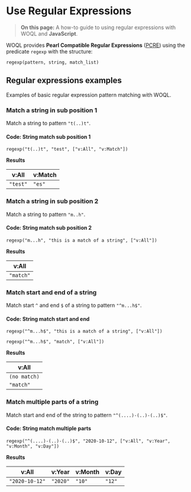 # Use Regular Expressions

> **On this page:** A how-to guide to using regular expressions with WOQL and **JavaScript**.

WOQL provides **Pearl Compatible Regular Expressions** ([PCRE](../resources/glossary.md#pcre)) using the predicate `regexp` with the structure:

```regex
regexp(pattern, string, match_list)
```

## Regular expressions examples

Examples of basic regular expression pattern matching with WOQL.

### Match a string in sub position 1

Match a string to pattern `"t(..)t"`.

#### Code: String match sub position 1

```regex
regexp("t(..)t", "test", ["v:All", "v:Match"])
```

**Results**

| v:All    | v:Match |
| -------- | ------- |
| `"test"` | `"es"`  |

### Match a string in sub position 2

Match a string to pattern `"m..h"`.

#### Code: String match sub position 2

```regex
regexp("m...h", "this is a match of a string", ["v:All"])
```

**Results**

| v:All     |
| --------- |
| `"match"` |

### Match start and end of a string

Match start `^` and end `$` of a string to pattern `"^m...h$"`.

#### Code: String match start and end

```regex
regexp("^m...h$", "this is a match of a string", ["v:All"])

regexp("^m...h$", "match", ["v:All"])
```

**Results**

| v:All        |
| ------------ |
| `(no match)` |
| `"match"`    |

### Match multiple parts of a string

Match start and end of the string to pattern `"^(....)-(..)-(..)$"`.

#### Code: String match multiple parts

```regex
regexp("^(....)-(..)-(..)$", "2020-10-12", ["v:All", "v:Year", "v:Month", "v:Day"])
```

**Results**

| v:All          | v:Year   | v:Month | v:Day  |
| -------------- | -------- | ------- | ------ |
| `"2020-10-12"` | `"2020"` | `"10"`  | `"12"` |
